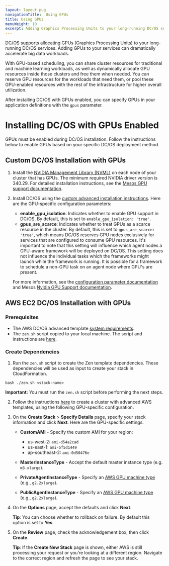 ```yaml
---
layout: layout.pug
navigationTitle:  Using GPUs
title: Using GPUs
menuWeight: 10
excerpt: Adding Graphics Processing Units to your long-running DC/OS services
---
```



DC/OS supports allocating GPUs (Graphics Processing Units) to your long-running DC/OS services. Adding GPUs to your services can dramatically accelerate big data workloads.

With GPU-based scheduling, you can share cluster resources for traditional and machine learning workloads, as well as dynamically allocate GPU resources inside those clusters and free them when needed. You can reserve GPU resources for the workloads that need them, or pool these GPU-enabled resources with the rest of the infrastructure for higher overall utilization.

After installing DC/OS with GPUs enabled, you can specify GPUs in your application definitions with the `gpus` parameter.

# Installing DC/OS with GPUs Enabled
GPUs must be enabled during DC/OS installation. Follow the instructions below to enable GPUs based on your specific DC/OS deployment method.

## Custom DC/OS Installation with GPUs

1.  Install the [NVIDIA Management Library (NVML)](https://developer.nvidia.com/nvidia-management-library-nvml) on each node of your cluster that has GPUs. The minimum required NVIDIA driver version is 340.29. For detailed installation instructions, see the [Mesos GPU support documentation](http://mesos.apache.org/documentation/latest/gpu-support/#external-dependencies).
1.  Install DC/OS using the [custom advanced installation instructions](/1.11/installing/oss/custom/advanced/). Here are the GPU-specific configuration parameters:

    -  **enable_gpu_isolation**: Indicates whether to enable GPU support in DC/OS. By default, this is set to `enable_gpu_isolation: 'true'`.
    -  **gpus_are_scarce**: Indicates whether to treat GPUs as a scarce resource in the cluster. By default, this is set to `gpus_are_scarce: 'true'`, which means DC/OS reserves GPU nodes exclusively for services that are configured to consume GPU resources. It's important to note that this setting will influence which agent nodes a GPU-aware framework will be deployed on DC/OS. This setting does not influence the individual tasks which the frameworks might launch while the framework is running. It is possible for a framework to schedule a non-GPU task on an agent node where GPU's are present.

    For more information, see the [configuration parameter documentation](/1.11/installing/oss/custom/configuration/configuration-parameters/#enable-gpu-isolation) and Mesos [Nvidia GPU Support documentation](http://mesos.apache.org/documentation/latest/gpu-support/#external-dependencies).

## AWS EC2 DC/OS Installation with GPUs

###  Prerequisites
- The AWS DC/OS advanced template [system requirements](/1.11/installing/oss/cloud/aws/advanced/).
- The `zen.sh` script copied to your local machine. The script and instructions are [here](/1.11/installing/oss/cloud/aws/advanced/).

### Create Dependencies

1. Run the `zen.sh` script to create the Zen template dependencies. These dependencies will be used as input to create your stack in CloudFormation.

```
bash ./zen.sh <stack-name>
```

   **Important:** You must run the `zen.sh` script before performing the next steps.

2. Follow the instructions [here](/1.11/installing/oss/cloud/aws/advanced/) to create a cluster with advanced AWS templates, using the following GPU-specific configuration.

3. On the **Create Stack** > **Specify Details** page, specify your stack information and click **Next**. Here are the GPU-specific settings.

   - **CustomAMI** - Specify the custom AMI for your region:

      - us-west-2: `ami-d54a2cad`
      - us-east-1: `ami-5f5d1449`
      - ap-southeast-2: `ami-0d50476e`

   - **MasterInstanceType** - Accept the default master instance type (e.g. `m3.xlarge`).
   - **PrivateAgentInstanceType** - Specify an [AWS GPU machine type](https://aws.amazon.com/ec2/instance-types/#p2) (e.g., `g2.2xlarge`).
   - **PublicAgentInstanceType** - Specify an [AWS GPU machine type](https://aws.amazon.com/ec2/instance-types/#p2) (e.g., `g2.2xlarge`).

4. On the **Options** page, accept the defaults and click **Next**.

   **Tip**: You can choose whether to rollback on failure. By default this option is set to **Yes**.

5. On the **Review** page, check the acknowledgement box, then click **Create**.

   **Tip**: If the **Create New Stack** page is shown, either AWS is still processing your request or you’re looking at a different region. Navigate to the correct region and refresh the page to see your stack.
